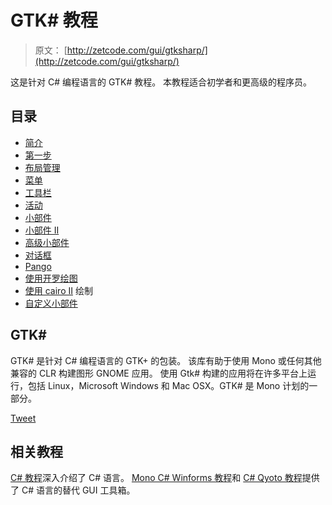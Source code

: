 # GTK# 教程

> 原文： [http://zetcode.com/gui/gtksharp/](http://zetcode.com/gui/gtksharp/)

这是针对 C# 编程语言的 GTK# 教程。 本教程适合初学者和更高级的程序员。

## 目录



*   [简介](introduction/)
*   [第一步](firststeps/)
*   [布局管理](layout/)
*   [菜单](menus/)
*   [工具栏](toolbars/)
*   [活动](events/)
*   [小部件](widgets/)
*   [小部件 II](widgetsII/)
*   [高级小部件](advancedwidgets/)
*   [对话框](dialogs/)
*   [Pango](pango/)
*   [使用开罗绘图](drawing/)
*   [使用 cairo II](drawingII/) 绘制
*   [自定义小部件](customwidget/)



## GTK# 

GTK# 是针对 C# 编程语言的 GTK+ 的包装。 该库有助于使用 Mono 或任何其他兼容的 CLR 构建图形 GNOME 应用。 使用 Gtk# 构建的应用将在许多平台上运行，包括 Linux，Microsoft Windows 和 Mac OSX。GTK# 是 Mono 计划的一部分。

[Tweet](https://twitter.com/share) 

## 相关教程

[C# 教程](/lang/csharp/)深入介绍了 C# 语言。 [Mono C# Winforms 教程](/gui/csharpwinforms/)和 [C# Qyoto 教程](/gui/csharpqyoto/)提供了 C# 语言的替代 GUI 工具箱。